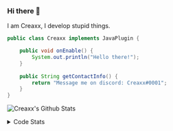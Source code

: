 ### Hi there 👋

I am Creaxx, I develop stupid things. 

```java
public class Creaxx implements JavaPlugin {

    public void onEnable() {
        System.out.println("Hello there!");
    }
    
    public String getContactInfo() {
        return "Message me on discord: Creaxx#0001";
    }
}
```

![Creaxx's Github Stats](https://github-readme-stats.vercel.app/api?username=CreaxxOG&show_icons=true&theme=dark&count_private=true)

<details>
  <summary>Code Stats</summary>

<!--START_SECTION:waka-->
![Code Time](http://img.shields.io/badge/Code%20Time-1%2C134%20hrs%205%20mins-blue)

![Lines of code](https://img.shields.io/badge/From%20Hello%20World%20I%27ve%20Written-166%20lines%20of%20code-blue)

**🐱 My GitHub Data** 

> 📦 66.3 kB Used in GitHub's Storage 
 > 
> 🏆 821 Contributions in the Year 2023
 > 
> 🚫 Not Opted to Hire
 > 
> 📜 4 Public Repositories 
 > 
> 🔑 2 Private Repositories 
 > 
**I'm an Early 🐤** 

```text
🌞 Morning                177 commits         ██░░░░░░░░░░░░░░░░░░░░░░░   06.77 % 
🌆 Daytime                1158 commits        ███████████░░░░░░░░░░░░░░   44.27 % 
🌃 Evening                1239 commits        ████████████░░░░░░░░░░░░░   47.36 % 
🌙 Night                  42 commits          ░░░░░░░░░░░░░░░░░░░░░░░░░   01.61 % 
```
📅 **I'm Most Productive on Sunday** 

```text
Monday                   316 commits         ███░░░░░░░░░░░░░░░░░░░░░░   12.08 % 
Tuesday                  327 commits         ███░░░░░░░░░░░░░░░░░░░░░░   12.50 % 
Wednesday                324 commits         ███░░░░░░░░░░░░░░░░░░░░░░   12.39 % 
Thursday                 408 commits         ████░░░░░░░░░░░░░░░░░░░░░   15.60 % 
Friday                   238 commits         ██░░░░░░░░░░░░░░░░░░░░░░░   09.10 % 
Saturday                 496 commits         █████░░░░░░░░░░░░░░░░░░░░   18.96 % 
Sunday                   507 commits         █████░░░░░░░░░░░░░░░░░░░░   19.38 % 
```


📊 **This Week I Spent My Time On** 

```text
💬 Programming Languages: 
Java                     3 hrs 45 mins       ███████████████████████░░   90.54 % 
YAML                     8 mins              █░░░░░░░░░░░░░░░░░░░░░░░░   03.46 % 
XML                      8 mins              █░░░░░░░░░░░░░░░░░░░░░░░░   03.36 % 
Kotlin                   4 mins              ░░░░░░░░░░░░░░░░░░░░░░░░░   01.92 % 
Properties               1 min               ░░░░░░░░░░░░░░░░░░░░░░░░░   00.46 % 

🔥 Editors: 
IntelliJ                 4 hrs 9 mins        █████████████████████████   100.00 % 
```

**I Mostly Code in Java** 

```text
Java                     15 repos            ████████████████░░░░░░░░░   65.22 % 
Kotlin                   7 repos             ████████░░░░░░░░░░░░░░░░░   30.43 % 
EJS                      1 repo              █░░░░░░░░░░░░░░░░░░░░░░░░   04.35 % 
```




 Last Updated on 09/03/2023 12:40:40 UTC
<!--END_SECTION:waka-->
</details>
